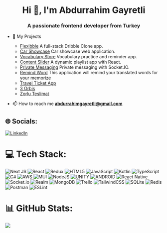 <h1 align="center">Hi 👋, I'm Abdurrahim Gayretli</h1>
<h3 align="center">A passionate frontend developer from Turkey</h3>

- 🔭 My Projects </br>
    - [Flexibble](https://github.com/abdurrahimgayretli/flexibble-nextjs) A full-stack Dribble Clone app. </br>
    - [Car Showcase](https://github.com/abdurrahimgayretli/car-showcase-nextjs) Car showcase web application. </br>
    - [Vocabulary Store](https://play.google.com/store/apps/details?id=com.abdurrahimgayretli.vocabularystore) Vocabulary practice and reminder app. </br>
    - [Content Slider](https://github.com/abdurrahimgayretli/content-slider-ts) A dynamic playlist app with React. </br>
    - [Private Messaging](https://github.com/abdurrahimgayretli/private-messaging-ts) Private messaging with Socket.IO. </br>
    - [Remind Word](https://play.google.com/store/apps/details?id=com.negotium.remindword) This application will remind your translated words for your memorize </br>
    - [Travel Ticket App](https://github.com/abdurrahimgayretli/travel-ticket-app) </br>
    - [3 Orbis](https://play.google.com/store/apps/details?id=net.negotium.zorlutoplar)</br>
    - [Zorlu Teslimat](https://play.google.com/store/apps/details?id=net.AbdurrahimGayretli.ZorluTeslimat)
    

- 📫 How to reach me **abdurrahimgayretli@gmail.com**

## 🌐 Socials:
[![LinkedIn](https://img.shields.io/badge/LinkedIn-%230077B5.svg?logo=linkedin&logoColor=white)](https://linkedin.com/in/abdurrahimgayretli) 

# 💻 Tech Stack:
![Next JS](https://img.shields.io/badge/Next-black?style=for-the-badge&logo=next.js&logoColor=white) ![React](https://img.shields.io/badge/react-%2320232a.svg?style=for-the-badge&logo=react&logoColor=%2361DAFB) ![Redux](https://img.shields.io/badge/redux-%23593d88.svg?style=for-the-badge&logo=redux&logoColor=white) ![HTML5](https://img.shields.io/badge/html5-%23E34F26.svg?style=for-the-badge&logo=html5&logoColor=white) ![JavaScript](https://img.shields.io/badge/javascript-%23323330.svg?style=for-the-badge&logo=javascript&logoColor=%23F7DF1E) ![Kotlin](https://img.shields.io/badge/kotlin-%230095D5.svg?style=for-the-badge&logo=kotlin&logoColor=white) ![TypeScript](https://img.shields.io/badge/typescript-%23007ACC.svg?style=for-the-badge&logo=typescript&logoColor=white) ![C#](https://img.shields.io/badge/c%23-%23239120.svg?style=for-the-badge&logo=c-sharp&logoColor=white) ![AWS](https://img.shields.io/badge/AWS-%23FF9900.svg?style=for-the-badge&logo=amazon-aws&logoColor=white) ![MUI](https://img.shields.io/badge/MUI-%230081CB.svg?style=for-the-badge&logo=material-ui&logoColor=white) ![NodeJS](https://img.shields.io/badge/node.js-6DA55F?style=for-the-badge&logo=node.js&logoColor=white) ![UNITY](https://img.shields.io/badge/Unity-%2320232a.svg?style=for-the-badge&logo=unity&logoColor=white) ![ANDROID](https://img.shields.io/badge/android-%2320232a.svg?style=for-the-badge&logo=android&logoColor=%a4c639) ![React Native](https://img.shields.io/badge/react_native-%2320232a.svg?style=for-the-badge&logo=react&logoColor=%2361DAFB) ![Socket.io](https://img.shields.io/badge/Socket.io-black?style=for-the-badge&logo=socket.io&badgeColor=010101) ![Realm](https://img.shields.io/badge/Realm-39477F?style=for-the-badge&logo=realm&logoColor=white) ![MongoDB](https://img.shields.io/badge/MongoDB-%234ea94b.svg?style=for-the-badge&logo=mongodb&logoColor=white) ![Trello](https://img.shields.io/badge/Trello-%23026AA7.svg?style=for-the-badge&logo=Trello&logoColor=white) ![TailwindCSS](https://img.shields.io/badge/tailwindcss-%2338B2AC.svg?style=for-the-badge&logo=tailwind-css&logoColor=white) ![SQLite](https://img.shields.io/badge/sqlite-%2307405e.svg?style=for-the-badge&logo=sqlite&logoColor=white) ![Redis](https://img.shields.io/badge/redis-%23DD0031.svg?style=for-the-badge&logo=redis&logoColor=white) ![Postman](https://img.shields.io/badge/Postman-FF6C37?style=for-the-badge&logo=postman&logoColor=white) ![ESLint](https://img.shields.io/badge/ESLint-4B3263?style=for-the-badge&logo=eslint&logoColor=white)
# 📊 GitHub Stats:
![](https://github-readme-stats.vercel.app/api/top-langs/?username=abdurrahimgayretli&theme=dark&hide_border=false&include_all_commits=true&count_private=true&layout=compact)


